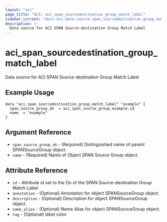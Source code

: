 ```yaml
---
layout: "aci"
page_title: "ACI: aci_span_sourcedestination_group_match_label"
sidebar_current: "docs-aci-data-source-span_sourcedestination_group_match_label"
description: |-
  Data source for ACI SPAN Source-destination Group Match Label
---
```


# aci_span_sourcedestination_group_match_label #
Data source for ACI SPAN Source-destination Group Match Label

## Example Usage ##

```hcl
data "aci_span_sourcedestination_group_match_label" "example" {
  span_source_group_dn  = aci_span_source_group.example.id
  name  = "example"
}
```
## Argument Reference ##
* `span_source_group_dn` - (Required) Distinguished name of parent SPANSourceGroup object.
* `name` - (Required) Name of Object SPAN Source Group object.



## Attribute Reference

* `id` - Attribute id set to the Dn of the SPAN Source-destination Group Match Label.
* `annotation` - (Optional) Annotation for object SPANSourceGroup object.
* `description` - (Optional) Description for object SPANSourceGroup object.
* `name_alias` - (Optional) Name Alias for object SPANSourceGroup object.
* `tag` - (Optional) label color
